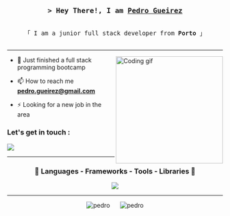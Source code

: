 <!-- Intro  -->
<h3 align="center">
        <samp>&gt; Hey There!, I am
                <b><a target="_blank" href="">Pedro Gueirez</a></b>
        </samp>
</h3>

<p align="center"> 
  <samp>
    <br>
    「 I am a junior full stack developer from <b>Porto</b> 」
    <br>
    <br>
  </samp>
</p>

</details>

<hr>
 <img align="right" width="250" src="https://st3.depositphotos.com/1007566/13936/v/600/depositphotos_139365992-stock-illustration-spy-avatar-isolated-icon.jpg" alt="Coding gif" />
 
- 🌱 Just finished a full stack programming bootcamp

- 📫 How to reach me **pedro.gueirez@gmail.com**

- ⚡ Looking for a new job in the area 

<h3 align="left">Let's get in touch :</h3>
<p align="left">
 <a href="https://www.linkedin.com/in/pedro-gueirez/" target="_blank">
  <img src="https://img.shields.io/badge/LinkedIn-0077B5?style=for-the-badge&logo=linkedin&logoColor=white"/>
 </a>

</p>
<hr>
<h3 align="center" > 🚀 Languages - Frameworks - Tools - Libraries 🚀</h3>
<p align="center">
    <img src="https://skillicons.dev/icons?i=java,javascript,css,mysql,jquery,html,maven,hibernate,spring,bootstrap,npm,nodejs,vscode,idea,postman,git,github,vim,aws,codepen," 
 </p>

<hr>
<div align="center">
    <img src="https://github-readme-stats.vercel.app/api/top-langs?username=PedroGueirez&show_icons=true&locale=en&layout=compact&theme=radical" alt="pedro" style="display: inline-block; margin-right: 10px;">
    <img src="https://github-readme-stats.vercel.app/api?username=PedroGueirez&show_icons=true&locale=en&theme=radical" alt="pedro" style="display: inline-block; margin-left: 10px;">
</div>
 
<p>
